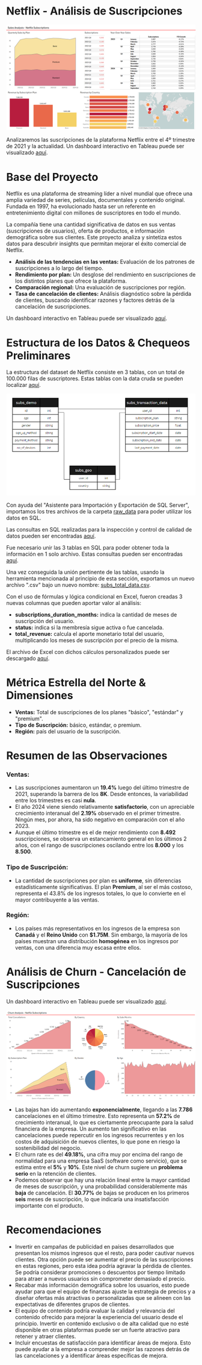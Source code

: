 # Netflix - Análisis de Suscripciones

![Dashboard - Suscripciones Netflix](images/Screenshot_Sales.png)

Analizaremos las suscripciones de la plataforma Netflix entre el 4º trimestre de 2021 y la actualidad. Un dashboard interactivo en Tableau puede ser visualizado [aquí](https://public.tableau.com/app/profile/gonzalo.extremadouro/viz/NetflixSubscriptionsAnalysis/Sales-Dashboard).

# Base del Proyecto


Netflix es una plataforma de streaming líder a nivel mundial que ofrece una amplia variedad de series, películas, documentales y contenido original. Fundada en 1997, ha evolucionado hasta ser un referente en entretenimiento digital con millones de suscriptores en todo el mundo.

La compañía tiene una cantidad significativa de datos en sus ventas (suscripciones de usuarios), oferta de productos, e información demográfica sobre sus clientes. Este proyecto analiza y sintetiza estos datos para descubrir insights que permitan mejorar el éxito comercial de Netflix.

- **Análisis de las tendencias en las ventas:** Evaluación de los patrones de suscripciones a lo largo del tiempo.
- **Rendimiento por plan:** Un desglose del rendimiento en suscripciones de los distintos planes que ofrece la plataforma.
- **Comparación regional:** Una evaluación de suscripciones por región.
- **Tasa de cancelación de clientes:** Análisis diagnóstico sobre la pérdida de clientes, buscando identificar razones y factores detrás de la cancelación de suscripciones.

Un dashboard interactivo en Tableau puede ser visualizado [aquí](https://public.tableau.com/app/profile/gonzalo.extremadouro/viz/NetflixSubscriptionsAnalysis/Sales-Dashboard).

# Estructura de los Datos & Chequeos Preliminares

La estructura del dataset de Netflix consiste en 3 tablas, con un total de 100.000 filas de suscriptores. Estas tablas con la data cruda se pueden localizar [aquí](raw_data).

![ERD - Suscripciones Netflix](images/ERD.png)

Con ayuda del "Asistente para Importación y Exportación de SQL Server", importamos los tres archivos de la carpeta [raw_data](raw_data) para poder utilizar los datos en SQL.

Las consultas en SQL realizadas para la inspección y control de calidad de datos pueden ser encontradas [aquí](1_Data_Checks.sql).

Fue necesario unir las 3 tablas en SQL para poder obtener toda la información en 1 solo archivo. Estas consultas pueden ser encontradas [aquí](2_Join_Tables.sql).

Una vez conseguida la unión pertinente de las tablas, usando la herramienta mencionada al principio de esta sección, exportamos un nuevo archivo ".csv" bajo un nuevo nombre: [subs_total_data.csv](subs_total_data.csv).

Con el uso de fórmulas y lógica condicional en Excel, fueron creadas 3 nuevas columnas que pueden aportar valor al análisis:

- **subscriptions_duration_months:** indica la cantidad de meses de suscripción del usuario.
- **status:** indica si la membresía sigue activa o fue cancelada.
- **total_revenue:** calcula el aporte monetario total del usuario, multiplicando los meses de suscripción por el precio de la misma.

El archivo de Excel con dichos cálculos personalizados puede ser descargado [aquí](subs_total_data_CLEAN.xlsx).

# Métrica Estrella del Norte & Dimensiones

- **Ventas:** Total de suscripciones de los planes "básico", "estándar" y "premium".
- **Tipo de Suscripción:** básico, estándar, o premium.
- **Región:** país del usuario de la suscripción.

# Resumen de las Observaciones

### Ventas:

- Las suscripciones aumentaron un **19.4%** luego del último trimestre de 2021, superando la barrera de los **8K**. Desde entonces, la variabilidad entre los trimestres es casi **nula**.
- El año 2024 viene siendo relativamente **satisfactorio**, con un apreciable crecimiento interanual del **2.19%** observado en el primer trimestre. Ningún mes, por ahora, ha sido negativo en comparación con el año 2023.
- Aunque el último trimestre es el de mejor rendimiento con **8.492** suscripciones, se observa un estancamiento general en los últimos 2 años, con el rango de suscripciones oscilando entre los **8.000** y los **8.500**.

### Tipo de Suscripción:

- La cantidad de suscripciones por plan es **uniforme**, sin diferencias estadísticamente significativas. El plan **Premium**, al ser el más costoso, representa el 43.8% de los ingresos totales, lo que lo convierte en el mayor contribuyente a las ventas.

### Región:

- Los países más representativos en los ingresos de la empresa son **Canadá** y el **Reino Unido** con **$1.75M**. Sin embargo, la mayoría de los países muestran una distribución **homogénea** en los ingresos por ventas, con una diferencia muy escasa entre ellos.

# Análisis de Churn - Cancelación de Suscripciones

Un dashboard interactivo en Tableau puede ser visualizado [aquí](https://public.tableau.com/views/NetflixSubscriptionsAnalysis/Churn-Dashboard?:language=en-US&:sid=&:redirect=auth&:display_count=n&:origin=viz_share_link).

![Churn - Suscripciones Netflix](images/Screenshot_Churn.png)

- Las bajas han ido aumentando **exponencialmente**, llegando a las **7.786** cancelaciones en el último trimestre. Esto representa un **57.2%** de crecimiento interanual, lo que es ciertamente preocupante para la salud financiera de la empresa. Un aumento tan significativo en las cancelaciones puede repercutir en los ingresos recurrentes y en los costos de adquisición de nuevos clientes, lo que pone en riesgo la sostenibilidad del negocio.
- El churn rate es del **49.18%**, una cifra muy por encima del rango de normalidad para una empresa SaaS (software como servicio), que se estima entre el **5%** y **10%**. Este nivel de churn sugiere un **problema serio** en la retención de clientes.
- Podemos observar que hay una relación lineal entre la mayor cantidad de meses de suscripción, y una probabilidad considerablemente más **baja** de cancelación. El **30.77%** de bajas se producen en los primeros **seis** meses de suscripción, lo que indicaría una insatisfacción importante con el producto.

# Recomendaciones

- Invertir en campañas de publicidad en países desarrollados que presentan los mismos ingresos que el resto, para poder cautivar nuevos clientes. Otra opción puede ser aumentar el precio de las suscripciones en estas regiones, pero esta idea podría agravar la pérdida de clientes. Se podría considerar promociones o descuentos por tiempo limitado para atraer a nuevos usuarios sin comprometer demasiado el precio.
- Recabar más información demográfica sobre los usuarios, esto puede ayudar para que el equipo de finanzas ajuste la estrategia de precios y a diseñar ofertas más atractivas o personalizadas que se alineen con las expectativas de diferentes grupos de clientes.
- El equipo de contenido podría evaluar la calidad y relevancia del contenido ofrecido para mejorar la experiencia del usuario desde el principio. Invertir en contenido exclusivo o de alta calidad que no esté disponible en otras plataformas puede ser un fuerte atractivo para retener y atraer clientes.
- Incluir encuestas de satisfacción para identificar áreas de mejora. Esto puede ayudar a la empresa a comprender mejor las razones detrás de las cancelaciones y a identificar áreas específicas de mejora.
